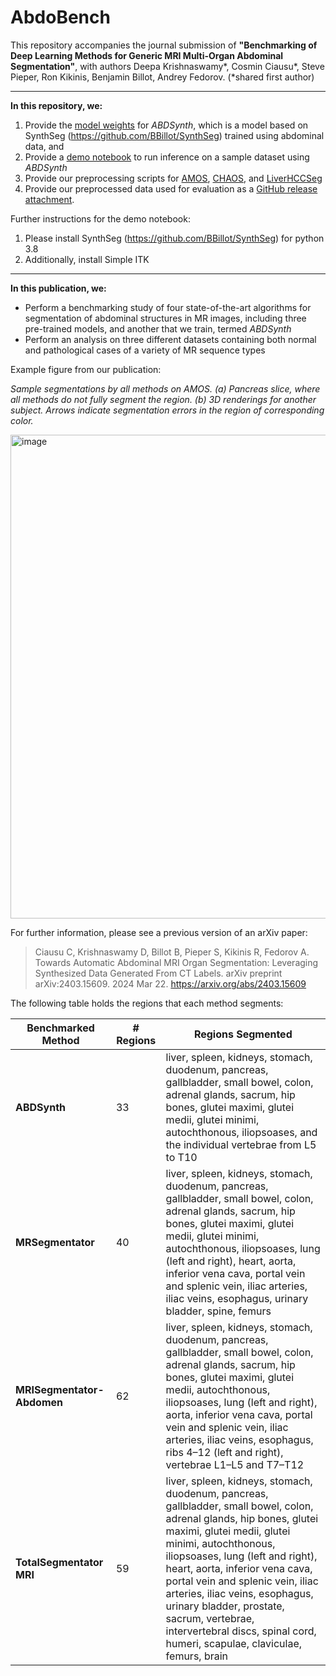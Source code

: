 # AbdoBench

This repository accompanies the journal submission of **"Benchmarking of Deep Learning Methods for Generic MRI Multi-Organ Abdominal Segmentation"**, with authors Deepa Krishnaswamy*, Cosmin Ciausu*, Steve Pieper, Ron Kikinis, Benjamin Billot, Andrey Fedorov. (*shared first author)

---

**In this repository, we:**
1) Provide the [model weights](https://github.com/deepakri201/ABDSynth/releases/download/v1.0.0/dice_100.h5) for *ABDSynth*, which is a model based on SynthSeg (https://github.com/BBillot/SynthSeg) trained using abdominal data, and
2) Provide a [demo notebook](https://github.com/deepakri201/ABDSynth/blob/main/ABDSynth_demo.ipynb) to run inference on a sample dataset using *ABDSynth*
3) Provide our preprocessing scripts for [AMOS](https://github.com/deepakri201/ABDSynth/blob/main/AMOS_preprocessing.ipynb), [CHAOS](https://github.com/deepakri201/ABDSynth/blob/main/CHAOS_preprocessing.ipynb), and [LiverHCCSeg](https://github.com/deepakri201/ABDSynth/blob/main/LiverHCCSeg_preprocessing.ipynb) 
4) Provide our preprocessed data used for evaluation as a [GitHub release attachment](https://github.com/deepakri201/AbdoBench/releases/tag/v1.0.1).

Further instructions for the demo notebook: 
1) Please install SynthSeg (https://github.com/BBillot/SynthSeg) for python 3.8
2) Additionally, install Simple ITK

---

**In this publication, we:**
- Perform a benchmarking study of four state-of-the-art algorithms for segmentation of abdominal structures in MR images, including three pre-trained models, and another that we train, termed *ABDSynth*
- Perform an analysis on three different datasets containing both normal and pathological cases of a variety of MR sequence types 

Example figure from our publication: 

*Sample segmentations by all methods on AMOS. (a) Pancreas slice, where all methods do not fully segment the region. (b) 3D renderings
for another subject. Arrows indicate segmentation errors in the region of corresponding color.*

<img width="1854" height="774" alt="image" src="https://github.com/user-attachments/assets/33c838a1-8770-465a-bfcb-f9fc18fc421e" />

For further information, please see a previous version of an arXiv paper: 

> Ciausu C, Krishnaswamy D, Billot B, Pieper S, Kikinis R, Fedorov A. Towards Automatic Abdominal MRI Organ Segmentation: Leveraging Synthesized Data Generated From CT Labels. arXiv preprint arXiv:2403.15609. 2024 Mar 22. https://arxiv.org/abs/2403.15609 

The following table holds the regions that each method segments: 

| **Benchmarked Method**     | **# Regions** | **Regions Segmented** |
|----------------------------|---------------|------------------------|
| **ABDSynth**               | 33            | liver, spleen, kidneys, stomach, duodenum, pancreas, gallbladder, small bowel, colon, adrenal glands, sacrum, hip bones, glutei maximi, glutei medii, glutei minimi, autochthonous, iliopsoases, and the individual vertebrae from L5 to T10 |
| **MRSegmentator**          | 40            | liver, spleen, kidneys, stomach, duodenum, pancreas, gallbladder, small bowel, colon, adrenal glands, sacrum, hip bones, glutei maximi, glutei medii, glutei minimi, autochthonous, iliopsoases, lung (left and right), heart, aorta, inferior vena cava, portal vein and splenic vein, iliac arteries, iliac veins, esophagus, urinary bladder, spine, femurs |
| **MRISegmentator-Abdomen** | 62            | liver, spleen, kidneys, stomach, duodenum, pancreas, gallbladder, small bowel, colon, adrenal glands, sacrum, hip bones, glutei maximi, glutei medii, autochthonous, iliopsoases, lung (left and right), aorta, inferior vena cava, portal vein and splenic vein, iliac arteries, iliac veins, esophagus, ribs 4–12 (left and right), vertebrae L1–L5 and T7–T12 |
| **TotalSegmentator MRI**   | 59            | liver, spleen, kidneys, stomach, duodenum, pancreas, gallbladder, small bowel, colon, adrenal glands, hip bones, glutei maximi, glutei medii, glutei minimi, autochthonous, iliopsoases, lung (left and right), heart, aorta, inferior vena cava, portal vein and splenic vein, iliac arteries, iliac veins, esophagus, urinary bladder, prostate, sacrum, vertebrae, intervertebral discs, spinal cord, humeri, scapulae, claviculae, femurs, brain |
